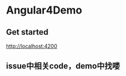 # Angular4Demo

## Get started

[http://localhost:4200](http://localhost:4200)

## issue中相关code，demo中找喽

